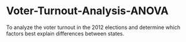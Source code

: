 # Voter-Turnout-Analysis-ANOVA
To analyze the voter turnout in the 2012 elections and determine which factors best explain differences between states.
